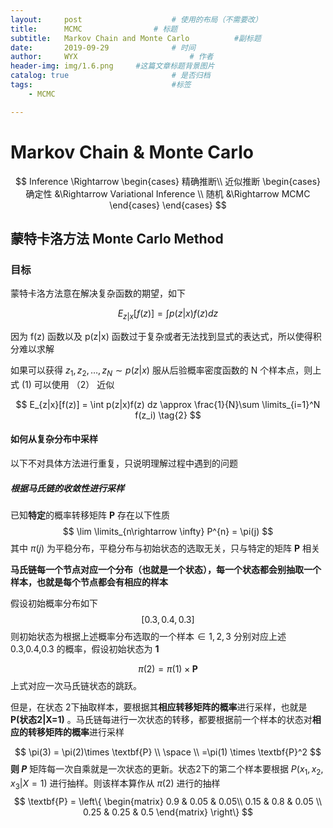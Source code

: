 ```yaml
---
layout:     post   				    # 使用的布局（不需要改）
title:      MCMC 				# 标题 
subtitle:   Markov Chain and Monte Carlo          #副标题
date:       2019-09-29 				# 时间
author:     WYX 						# 作者
header-img: img/1.6.png 	#这篇文章标题背景图片
catalog: true 						# 是否归档
tags:								#标签
    - MCMC

---
```




# Markov Chain & Monte Carlo





$$
Inference \Rightarrow 
\begin{cases}
精确推断\\
近似推断 \begin{cases}
确定性 &\Rightarrow Variational Inference \\
随机 &\Rightarrow MCMC
\end{cases}
\end{cases}
$$






## 蒙特卡洛方法 Monte Carlo Method 

### 目标

蒙特卡洛方法意在解决复杂函数的期望，如下


$$
E_{z|x}[f(z)] = \int p(z|x)f(z) dz \tag{1}
$$


因为 f(z) 函数以及 p(z|x) 函数过于复杂或者无法找到显式的表达式，所以使得积分难以求解

如果可以获得 $z_1,z_2,\ldots,z_N \sim p(z|x)$  服从后验概率密度函数的 N 个样本点，则上式  (1) 可以使用 （2） 近似


$$
E_{z|x}[f(z)] = \int p(z|x)f(z) dz \approx \frac{1}{N}\sum \limits_{i=1}^N f(z_i) \tag{2}
$$

#### 如何从复杂分布中采样

以下不对具体方法进行重复，只说明理解过程中遇到的问题

##### 根据马氏链的收敛性进行采样

已知**特定**的概率转移矩阵 **P** 存在以下性质
$$
\lim \limits_{n\rightarrow \infty} P^{n} = \pi(j)
$$
其中 $\pi(j)$ 为平稳分布，平稳分布与初始状态的选取无关，只与特定的矩阵 **P** 相关

**马氏链每一个节点对应一个分布（也就是一个状态），每一个状态都会别抽取一个样本，也就是每个节点都会有相应的样本**

假设初始概率分布如下
$$
[0.3,0.4,0.3]
$$
则初始状态为根据上述概率分布选取的一个样本$\in{1,2,3}$ 分别对应上述 0.3,0.4,0.3 的概率，假设初始状态为 **1**


$$
\pi(2) = \pi(1) \times \textbf{P} \tag{3}
$$
上式对应一次马氏链状态的跳跃。

但是，在状态 2下抽取样本，要根据其**相应转移矩阵的概率**进行采样，也就是 **P(状态2|X=1)** 。马氏链每进行一次状态的转移，都要根据前一个样本的状态对**相应的转移矩阵的概率**进行采样


$$
\pi(3) = \pi(2)\times \textbf{P} \\
\space \\
=\pi(1) \times \textbf{P}^2
$$
**则 $P$** 矩阵每一次自乘就是一次状态的更新。状态2下的第二个样本要根据 $P(x_1,x_2,x_3| X = 1)$ 进行抽样。则该样本算作从 $\pi(2)$ 进行的抽样
$$
 \textbf{P} = \left\{
\begin{matrix}
0.9 & 0.05 & 0.05\\
0.15 & 0.8 & 0.05 \\
0.25 & 0.25 & 0.5
\end{matrix}
\right\}
$$
